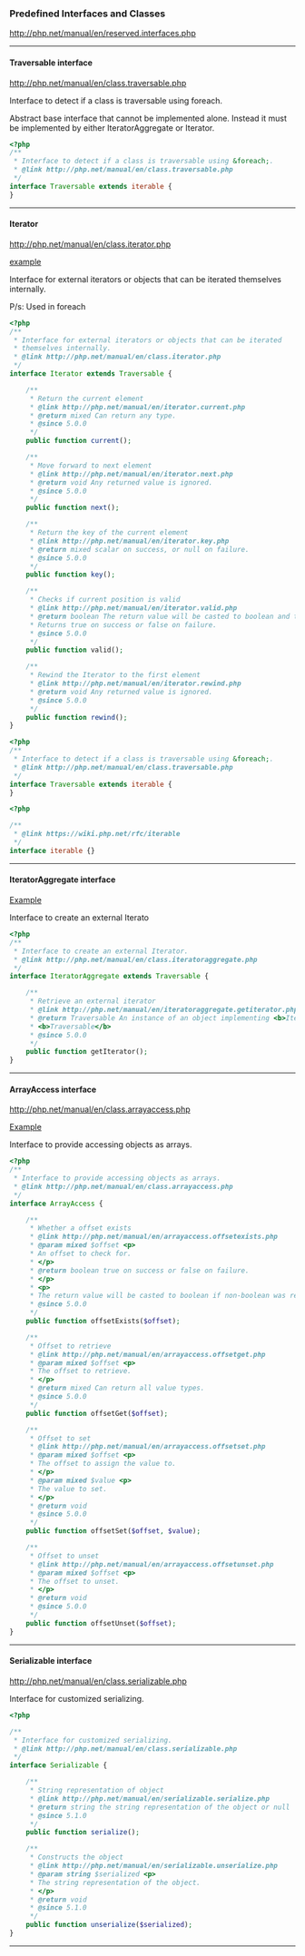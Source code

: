 ### Predefined Interfaces and Classes
http://php.net/manual/en/reserved.interfaces.php

------------------------------------

#### Traversable interface
http://php.net/manual/en/class.traversable.php

<p>Interface to detect if a class is traversable using foreach.</p>
<p>Abstract base interface that cannot be implemented alone. Instead it must be implemented by either IteratorAggregate or Iterator.</p>

```PHP
<?php
/**
 * Interface to detect if a class is traversable using &foreach;.
 * @link http://php.net/manual/en/class.traversable.php
 */
interface Traversable extends iterable {
}
```
----------------------------------------

#### Iterator
http://php.net/manual/en/class.iterator.php

[example](./example/1-Iterator.php)

<p>Interface for external iterators or objects that can be iterated themselves internally.</p>

P/s: Used in foreach

```PHP
<?php
/**
 * Interface for external iterators or objects that can be iterated
 * themselves internally.
 * @link http://php.net/manual/en/class.iterator.php
 */
interface Iterator extends Traversable {

    /**
     * Return the current element
     * @link http://php.net/manual/en/iterator.current.php
     * @return mixed Can return any type.
     * @since 5.0.0
     */
    public function current();

    /**
     * Move forward to next element
     * @link http://php.net/manual/en/iterator.next.php
     * @return void Any returned value is ignored.
     * @since 5.0.0
     */
    public function next();

    /**
     * Return the key of the current element
     * @link http://php.net/manual/en/iterator.key.php
     * @return mixed scalar on success, or null on failure.
     * @since 5.0.0
     */
    public function key();

    /**
     * Checks if current position is valid
     * @link http://php.net/manual/en/iterator.valid.php
     * @return boolean The return value will be casted to boolean and then evaluated.
     * Returns true on success or false on failure.
     * @since 5.0.0
     */
    public function valid();

    /**
     * Rewind the Iterator to the first element
     * @link http://php.net/manual/en/iterator.rewind.php
     * @return void Any returned value is ignored.
     * @since 5.0.0
     */
    public function rewind();
}
```


```PHP
<?php
/**
 * Interface to detect if a class is traversable using &foreach;.
 * @link http://php.net/manual/en/class.traversable.php
 */
interface Traversable extends iterable {
}
```

```PHP
<?php

/**
 * @link https://wiki.php.net/rfc/iterable
 */
interface iterable {}
```

---------------------------------------------

#### IteratorAggregate interface

[Example](./example/2-IteratorAggregate.php)

<p>Interface to create an external Iterato</p>

```PHP
<?php
/**
 * Interface to create an external Iterator.
 * @link http://php.net/manual/en/class.iteratoraggregate.php
 */
interface IteratorAggregate extends Traversable {

    /**
     * Retrieve an external iterator
     * @link http://php.net/manual/en/iteratoraggregate.getiterator.php
     * @return Traversable An instance of an object implementing <b>Iterator</b> or
     * <b>Traversable</b>
     * @since 5.0.0
     */
    public function getIterator();
}
```

------------------------------------

#### ArrayAccess interface

http://php.net/manual/en/class.arrayaccess.php

[Example](./example/3-arrayAccess.php)

<p>Interface to provide accessing objects as arrays.</p>

```PHP
<?php
/**
 * Interface to provide accessing objects as arrays.
 * @link http://php.net/manual/en/class.arrayaccess.php
 */
interface ArrayAccess {

    /**
     * Whether a offset exists
     * @link http://php.net/manual/en/arrayaccess.offsetexists.php
     * @param mixed $offset <p>
     * An offset to check for.
     * </p>
     * @return boolean true on success or false on failure.
     * </p>
     * <p>
     * The return value will be casted to boolean if non-boolean was returned.
     * @since 5.0.0
     */
    public function offsetExists($offset);

    /**
     * Offset to retrieve
     * @link http://php.net/manual/en/arrayaccess.offsetget.php
     * @param mixed $offset <p>
     * The offset to retrieve.
     * </p>
     * @return mixed Can return all value types.
     * @since 5.0.0
     */
    public function offsetGet($offset);

    /**
     * Offset to set
     * @link http://php.net/manual/en/arrayaccess.offsetset.php
     * @param mixed $offset <p>
     * The offset to assign the value to.
     * </p>
     * @param mixed $value <p>
     * The value to set.
     * </p>
     * @return void
     * @since 5.0.0
     */
    public function offsetSet($offset, $value);

    /**
     * Offset to unset
     * @link http://php.net/manual/en/arrayaccess.offsetunset.php
     * @param mixed $offset <p>
     * The offset to unset.
     * </p>
     * @return void
     * @since 5.0.0
     */
    public function offsetUnset($offset);
}

```

-------------------------------------------

#### Serializable interface

http://php.net/manual/en/class.serializable.php

<p>Interface for customized serializing.</p>

```PHP
<?php

/**
 * Interface for customized serializing.
 * @link http://php.net/manual/en/class.serializable.php
 */
interface Serializable {

    /**
     * String representation of object
     * @link http://php.net/manual/en/serializable.serialize.php
     * @return string the string representation of the object or null
     * @since 5.1.0
     */
    public function serialize();

    /**
     * Constructs the object
     * @link http://php.net/manual/en/serializable.unserialize.php
     * @param string $serialized <p>
     * The string representation of the object.
     * </p>
     * @return void
     * @since 5.1.0
     */
    public function unserialize($serialized);
}
```

-------------------------------------------------


